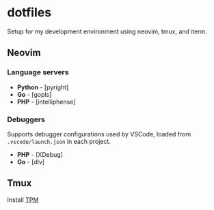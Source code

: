 # dotfiles

Setup for my development environment using neovim, tmux, and iterm.

## Neovim

### Language servers

- **Python** - [pyright]
- **Go** - [gopls]
- **PHP** - [intelliphense]

### Debuggers

Supports debugger configurations used by VSCode, loaded from `.vscode/launch.json` in each project.

- **PHP** - [XDebug]
- **Go** - [dlv]

## Tmux

Install [TPM](https://github.com/tmux-plugins/tpm)
